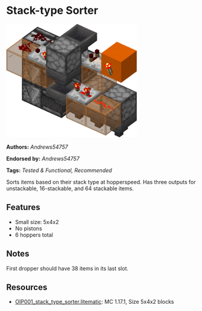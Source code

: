 # Stack-type Sorter
<img alt="area_render_3_copy.png" src="images/area_render_3_copy.png?raw=1" height="300px">

**Authors:** *Andrews54757*

**Endorsed by:** *Andrews54757*

**Tags:** *Tested & Functional, Recommended*

Sorts items based on their stack type at hopperspeed. Has three outputs for unstackable, 16-stackable, and 64 stackable items.

## Features
- Small size: 5x4x2
- No pistons
- 6 hoppers total

## Notes
First dropper should have 38 items in its last slot.

## Resources
- [OIP001_stack_type_sorter.litematic](attachments/OIP001_stack_type_sorter.litematic): MC 1.17.1, Size 5x4x2 blocks
